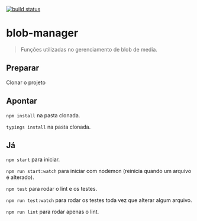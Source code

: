 [![build status](https://gitlab.com/squidit/blob-manager/badges/master/build.svg)](https://gitlab.com/squidit/blob-manager/commits/master)

# blob-manager
> Funções utilizadas no gerenciamento de blob de media.

## Preparar
Clonar o projeto

## Apontar
`npm install` na pasta clonada.

`typings install` na pasta clonada.

## Já

`npm start` para iniciar.

`npm run start:watch` para iniciar com nodemon (reinicia quando um arquivo é alterado).

`npm test` para rodar o lint e os testes.

`npm run test:watch` para rodar os testes toda vez que alterar algum arquivo.

`npm run lint` para rodar apenas o lint.
